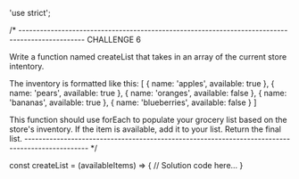 'use strict';

/* ------------------------------------------------------------------------------------------------
CHALLENGE 6

Write a function named createList that takes in an array of the current store intentory.

The inventory is formatted like this:
[
  { name: 'apples', available: true },
  { name: 'pears', available: true },
  { name: 'oranges', available: false },
  { name: 'bananas', available: true },
  { name: 'blueberries', available: false }
]

This function should use forEach to populate your grocery list based on the store's inventory. If the item is available, add it to your list. Return the final list.
------------------------------------------------------------------------------------------------ */

const createList = (availableItems) => {
  // Solution code here...
}